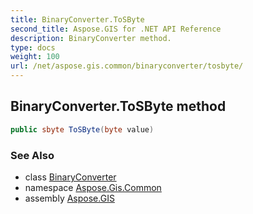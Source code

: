 ```yaml
---
title: BinaryConverter.ToSByte
second_title: Aspose.GIS for .NET API Reference
description: BinaryConverter method. 
type: docs
weight: 100
url: /net/aspose.gis.common/binaryconverter/tosbyte/
---
```

## BinaryConverter.ToSByte method

```csharp
public sbyte ToSByte(byte value)
```

### See Also

* class [BinaryConverter](../)
* namespace [Aspose.Gis.Common](../../binaryconverter/)
* assembly [Aspose.GIS](../../../)


